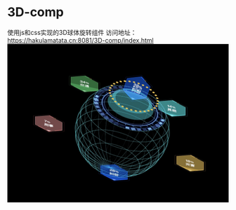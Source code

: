 # 3D-comp
使用js和css实现的3D球体旋转组件
访问地址：https://hakulamatata.cn:8081/3D-comp/index.html
![Image text](https://raw.githubusercontent.com/Duringzha/3D-comp/master/result.jpg)
